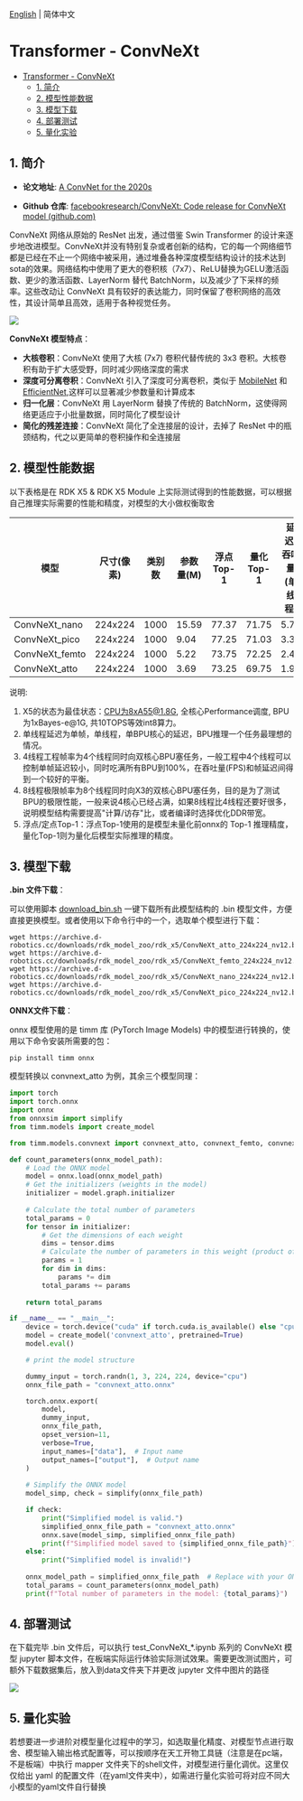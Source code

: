 [English](./README.md) | 简体中文

# Transformer - ConvNeXt

- [Transformer - ConvNeXt](#transformer---convnext)
  - [1. 简介](#1-简介)
  - [2. 模型性能数据](#2-模型性能数据)
  - [3. 模型下载](#3-模型下载)
  - [4. 部署测试](#4-部署测试)
  - [5. 量化实验](#5-量化实验)

## 1. 简介

- **论文地址**: [A ConvNet for the 2020s](https://arxiv.org/abs/2201.03545)

- **Github 仓库**: [facebookresearch/ConvNeXt: Code release for ConvNeXt model (github.com)](https://github.com/facebookresearch/ConvNeXt)

ConvNeXt 网络从原始的 ResNet 出发，通过借鉴 Swin Transformer 的设计来逐步地改进模型。ConvNeXt并没有特别复杂或者创新的结构，它的每一个网络细节都是已经在不止一个网络中被采用，通过堆叠各种深度模型结构设计的技术达到sota的效果。网络结构中使用了更大的卷积核（7x7）、ReLU替换为GELU激活函数、更少的激活函数、LayerNorm 替代 BatchNorm，以及减少了下采样的频率。这些改动让 ConvNeXt 具有较好的表达能力，同时保留了卷积网络的高效性，其设计简单且高效，适用于各种视觉任务。

![](./data/ConvNeXt_Block.png)

**ConvNeXt 模型特点**：

- **大核卷积**：ConvNeXt 使用了大核 (7x7) 卷积代替传统的 3x3 卷积。大核卷积有助于扩大感受野，同时减少网络深度的需求
- **深度可分离卷积**：ConvNeXt 引入了深度可分离卷积，类似于 [MobileNet](../MobileNetV1/README_cn.md) 和 [EfficientNet](../EfficientNet/README_cn.md),这样可以显著减少参数量和计算成本
- **归一化层**：ConvNeXt 用 LayerNorm 替换了传统的 BatchNorm，这使得网络更适应于小批量数据，同时简化了模型设计
- **简化的残差连接**：ConvNeXt 简化了全连接层的设计，去掉了 ResNet 中的瓶颈结构，代之以更简单的卷积操作和全连接层

## 2. 模型性能数据

以下表格是在 RDK X5 & RDK X5 Module 上实际测试得到的性能数据，可以根据自己推理实际需要的性能和精度，对模型的大小做权衡取舍

| 模型 | 尺寸(像素)  | 类别数  | 参数量(M) | 浮点Top-1  | 量化Top-1  | 延迟/吞吐量(单线程) | 延迟/吞吐量(多线程) | 帧率 |
| ----------------- | ------- | ---- | ------ | ----- | ----- | ----------- | ----------- | ------ |
| ConvNeXt_nano  | 224x224 | 1000 | 15.59  | 77.37 | 71.75 | 5.71        | 19.80       | 200.18 |
| ConvNeXt_pico  | 224x224 | 1000 | 9.04   | 77.25 | 71.03 | 3.37        | 10.88       | 364.07 |
| ConvNeXt_femto | 224x224 | 1000 | 5.22   | 73.75 | 72.25 | 2.46        | 7.11        | 556.02 |
| ConvNeXt_atto  | 224x224 | 1000 | 3.69   | 73.25 | 69.75 | 1.96        | 5.39        | 732.10 |


说明: 
1. X5的状态为最佳状态：CPU为8xA55@1.8G, 全核心Performance调度, BPU为1xBayes-e@1G, 共10TOPS等效int8算力。
2. 单线程延迟为单帧，单线程，单BPU核心的延迟，BPU推理一个任务最理想的情况。
3. 4线程工程帧率为4个线程同时向双核心BPU塞任务，一般工程中4个线程可以控制单帧延迟较小，同时吃满所有BPU到100%，在吞吐量(FPS)和帧延迟间得到一个较好的平衡。
4. 8线程极限帧率为8个线程同时向X3的双核心BPU塞任务，目的是为了测试BPU的极限性能，一般来说4核心已经占满，如果8线程比4线程还要好很多，说明模型结构需要提高"计算/访存"比，或者编译时选择优化DDR带宽。
5. 浮点/定点Top-1：浮点Top-1使用的是模型未量化前onnx的 Top-1 推理精度，量化Top-1则为量化后模型实际推理的精度。

## 3. 模型下载

**.bin 文件下载**：

可以使用脚本 [download_bin.sh](./model/download_bin.sh) 一键下载所有此模型结构的 .bin 模型文件，方便直接更换模型。或者使用以下命令行中的一个，选取单个模型进行下载：

```shell
wget https://archive.d-robotics.cc/downloads/rdk_model_zoo/rdk_x5/ConvNeXt_atto_224x224_nv12.bin
wget https://archive.d-robotics.cc/downloads/rdk_model_zoo/rdk_x5/ConvNeXt_femto_224x224_nv12.bin
wget https://archive.d-robotics.cc/downloads/rdk_model_zoo/rdk_x5/ConvNeXt_nano_224x224_nv12.bin
wget https://archive.d-robotics.cc/downloads/rdk_model_zoo/rdk_x5/ConvNeXt_pico_224x224_nv12.bin
```

**ONNX文件下载**：

onnx 模型使用的是 timm 库 (PyTorch Image Models) 中的模型进行转换的，使用以下命令安装所需要的包：

```shell
pip install timm onnx
```

模型转换以 convnext_atto 为例，其余三个模型同理：

```Python
import torch
import torch.onnx
import onnx
from onnxsim import simplify
from timm.models import create_model

from timm.models.convnext import convnext_atto, convnext_femto, convnext_pico, convnext_tiny

def count_parameters(onnx_model_path):
    # Load the ONNX model
    model = onnx.load(onnx_model_path)
    # Get the initializers (weights in the model)
    initializer = model.graph.initializer
    
    # Calculate the total number of parameters
    total_params = 0
    for tensor in initializer:
        # Get the dimensions of each weight
        dims = tensor.dims
        # Calculate the number of parameters in this weight (product of all dimensions)
        params = 1
        for dim in dims:
            params *= dim
        total_params += params
    
    return total_params

if __name__ == "__main__":
    device = torch.device("cuda" if torch.cuda.is_available() else "cpu")
    model = create_model('convnext_atto', pretrained=True)
    model.eval()

    # print the model structure

    dummy_input = torch.randn(1, 3, 224, 224, device="cpu")
    onnx_file_path = "convnext_atto.onnx"

    torch.onnx.export(
        model,
        dummy_input,
        onnx_file_path,
        opset_version=11,
        verbose=True,
        input_names=["data"],  # Input name
        output_names=["output"],  # Output name
    )
    
    # Simplify the ONNX model
    model_simp, check = simplify(onnx_file_path)

    if check:
        print("Simplified model is valid.")
        simplified_onnx_file_path = "convnext_atto.onnx"
        onnx.save(model_simp, simplified_onnx_file_path)
        print(f"Simplified model saved to {simplified_onnx_file_path}")
    else:
        print("Simplified model is invalid!")
        
    onnx_model_path = simplified_onnx_file_path  # Replace with your ONNX model path
    total_params = count_parameters(onnx_model_path)
    print(f"Total number of parameters in the model: {total_params}")
```

## 4. 部署测试

在下载完毕 .bin 文件后，可以执行 test_ConvNeXt_*.ipynb 系列的 ConvNeXt 模型 jupyter 脚本文件，在板端实际运行体验实际测试效果。需要更改测试图片，可额外下载数据集后，放入到data文件夹下并更改 jupyter 文件中图片的路径

![](./data/inference.png)

## 5. 量化实验

若想要进一步进阶对模型量化过程中的学习，如选取量化精度、对模型节点进行取舍、模型输入输出格式配置等，可以按顺序在天工开物工具链（注意是在pc端，不是板端）中执行 mapper 文件夹下的shell文件，对模型进行量化调优。这里仅仅给出 yaml 的配置文件（在yaml文件夹中），如需进行量化实验可将对应不同大小模型的yaml文件自行替换